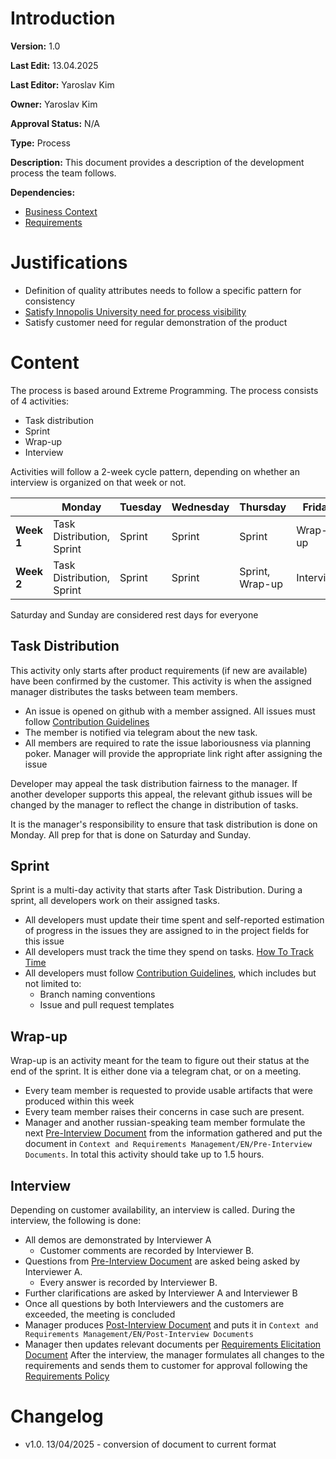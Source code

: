 # Introduction

**Version:** 1.0

**Last Edit:** 13.04.2025

**Last Editor:** Yaroslav Kim

**Owner:** Yaroslav Kim

**Approval Status:** N/A

**Type:** Process

**Description:** This document provides a description of the development process the team follows.

**Dependencies:**
- [Business Context](</Context and Requirements Management/EN/Context/Business Context.md>)
- [Requirements](</Context and Requirements Management/EN/Requirements/Software Product Requirements.md>)

# Justifications
- Definition of quality attributes needs to follow a specific pattern for consistency
- [Satisfy Innopolis University need for process visibility](</Context and Requirements Management/EN/Context/Business Context.md>)
- Satisfy customer need for regular demonstration of the product

# Content
The process is based around Extreme Programming. The process consists of 4 activities:
- Task distribution
- Sprint
- Wrap-up
- Interview

Activities will follow a 2-week cycle pattern, depending on whether an interview is organized on that week or not.

|            | Monday                    | Tuesday | Wednesday | Thursday        | Friday    |
| ---------- | ------------------------- | ------- | --------- | --------------- | --------- |
| **Week 1** | Task Distribution, Sprint | Sprint  | Sprint    | Sprint          | Wrap-up   |
| **Week 2** | Task Distribution, Sprint | Sprint  | Sprint    | Sprint, Wrap-up | Interview |

Saturday and Sunday are considered rest days for everyone 
## Task Distribution
This activity only starts after product requirements (if new are available) have been confirmed by the customer.
This activity is when the assigned manager distributes the tasks between team members.
- An issue is opened on github with a member assigned. All issues must follow [Contribution Guidelines](<../Configuration Management/Contribution Guidelines.md>)
- The member is notified via telegram about the new task.
- All members are required to rate the issue laboriousness via planning poker. Manager will provide the appropriate link right after assigning the issue

Developer may appeal the task distribution fairness to the manager. If another developer supports this appeal, the relevant github issues will be changed by the manager to reflect the change in distribution of tasks.

It is the manager's responsibility to ensure that task distribution is done on Monday. All prep for that is done on Saturday and Sunday.
## Sprint
Sprint is a multi-day activity that starts after Task Distribution. During a sprint, all developers work on their assigned tasks. 
- All developers must update their time spent and self-reported estimation of progress in the issues they are assigned to in the project fields for this issue
- All developers must track the time they spend on tasks. [How To Track Time](</Project Tracking/Time Management.md>)
- All developers must follow [Contribution Guidelines](<../Configuration Management/Contribution Guidelines.md>), which includes but not limited to:
	- Branch naming conventions
	- Issue and pull request templates
## Wrap-up
Wrap-up is an activity meant for the team to figure out their status at the end of the sprint. It is either done via a telegram chat, or on a meeting.
- Every team member is requested to provide usable artifacts that were produced within this week
- Every team member raises their concerns in case such are present.
- Manager and another russian-speaking team member formulate the next [Pre-Interview Document](<../DocumentTemplates/RU/Pre-Interview Document.md>) from the information gathered and put the document in `Context and Requirements Management/EN/Pre-Interview Documents`.
In total this activity should take up to 1.5 hours.
## Interview
Depending on customer availability, an interview is called. During the interview, the following is done:
- All demos are demonstrated by Interviewer A
	- Customer comments are recorded by Interviewer B.
- Questions from [Pre-Interview Document](<../DocumentTemplates/RU/Pre-Interview Document.md>) are asked being asked by Interviewer A.
	- Every answer is recorded by Interviewer B.
- Further clarifications are asked by Interviewer A and Interviewer B
- Once all questions by both Interviewers and the customers are exceeded, the meeting is concluded
- Manager produces [Post-Interview Document](<../DocumentTemplates/EN/Post-Interview Document.md>) and puts it in `Context and Requirements Management/EN/Post-Interview Documents`
- Manager then updates relevant documents per [Requirements Elicitation Document](<../Context and Requirements Management/EN/Requirements Elicitation.md>)
After the interview, the manager formulates all changes to the requirements and sends them to customer for approval following the [Requirements Policy](<../Context and Requirements Management/EN/Requirements/Requirements Policy.md>)

# Changelog
- v1.0. 13/04/2025 - conversion of document to current format
